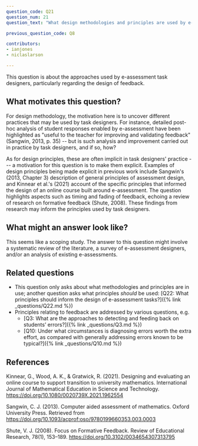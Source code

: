 ```yaml
---
question_code: Q21
question_num: 21
question_text: "What design methodologies and principles are used by e-assessment task designers?" 

previous_question_code: Q8

contributors: 
- ianjones
- niclaslarson

---
```



This question is about the approaches used by e-assessment task designers, particularly regarding the design of feedback.



## What motivates this question?

For design methodology, the motivation here is to uncover different practices that may be used by task designers. For instance, detailed post-hoc analysis of student responses enabled by e-assessment have been highlighted as "useful to the teacher for improving and validating feedback" (Sangwin, 2013, p. 35) -- but is such analysis and improvement carried out in practice by task designers, and if so, how?

As for design principles, these are often implicit in task designers' practice --- a motivation for this question is to make them explicit.
Examples of design principles being made explicit in previous work include Sangwin's (2013, Chapter 3) description of general principles of assessment design, and Kinnear et al.'s (2021) account of the specific principles that informed the design of an online course built around e-assessment.
The question highlights aspects such as timing and fading of feedback, echoing a review of research on formative feedback (Shute, 2008). These findings from research may inform the principles used by task designers.

## What might an answer look like?

This seems like a scoping study. The answer to this question might involve a systematic review of the literature, a survey of e-assessment designers, and/or an analysis of existing e-assessments.

## Related questions

* This question only asks about what methodologies and principles are in use; another question asks what principles _should_ be used: [Q22: What principles should inform the design of  e-assessment tasks?]({% link _questions/Q22.md %})
* Principles relating to feedback are addressed by various questions, e.g.
  - [Q3: What are the approaches to detecting and feeding back on students’ errors?]({% link _questions/Q3.md %})
  - [Q10: Under what circumstances is diagnosing errors worth the extra effort, as compared with generally addressing errors known to be typical?]({% link _questions/Q10.md %})

## References

<div class="reference_list" markdown="1">

Kinnear, G., Wood, A. K., & Gratwick, R. (2021). Designing and evaluating an online course to support transition to university mathematics. International Journal of Mathematical Education in Science and Technology. <https://doi.org/10.1080/0020739X.2021.1962554> 

Sangwin, C. J. (2013). Computer aided assessment of mathematics. Oxford University Press. Retrieved from <https://doi.org/10.1093/acprof:oso/9780199660353.003.0003>

Shute, V. J. (2008). Focus on Formative Feedback. Review of Educational Research, 78(1), 153–189. <https://doi.org/10.3102/0034654307313795>

</div>
